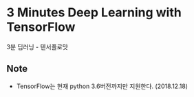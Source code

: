 # 3 Minutes Deep Learning with TensorFlow

3분 딥러닝 - 텐서플로맛

## Note

* TensorFlow는 현재 python 3.6버전까지만 지원한다. (2018.12.18)
